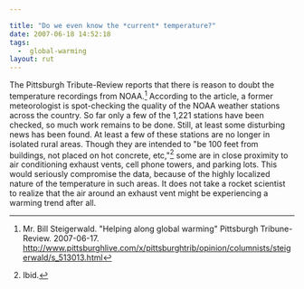 ```yaml
---

title: "Do we even know the *current* temperature?"
date: 2007-06-18 14:52:18
tags:
  -  global-warming
layout: rut
---
```


The Pittsburgh Tribute-Review reports that there is reason to doubt the temperature recordings from NOAA.[^noaa1]  According to the article, a former meteorologist is spot-checking the quality of the NOAA weather stations across the country.  So far only a few of the 1,221 stations have been checked, so much work remains to be done.  Still, at least some disturbing news has been found.  At least a few of these stations are no longer in isolated rural areas.   Though they are intended to "be 100 feet from buildings, not placed on hot concrete, etc,"[^noaa2] some are in close proximity to air conditioning exhaust vents, cell phone towers, and parking lots.  This would seriously compromise the data, because of the highly localized nature of the temperature in such areas.  It does not take a rocket scientist to realize that the air around an exhaust vent might be experiencing a warming trend after all. 

[^noaa1]: Mr. Bill Steigerwald.  "Helping along global warming"  Pittsburgh Tribune-Review.  2007-06-17. <http://www.pittsburghlive.com/x/pittsburghtrib/opinion/columnists/steigerwald/s_513013.html>
[^noaa2]: Ibid.

